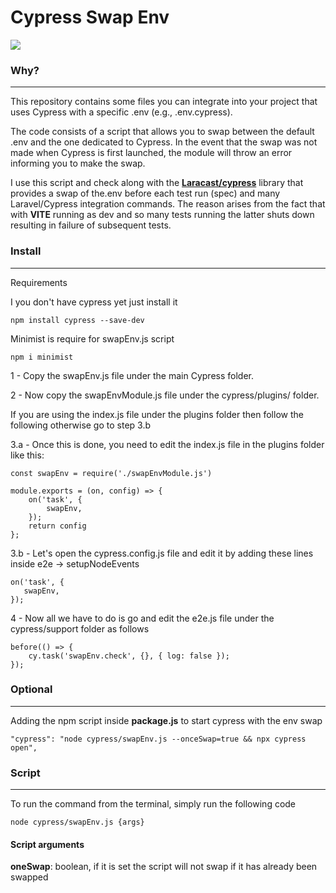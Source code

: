 # Cypress Swap Env

![](https://img.shields.io/badge/swapEnv-ff4d00?logoColor=white&style=flat-square)

### Why?
<hr>

This repository contains some files you can integrate into your project that uses Cypress with a specific .env (e.g., .env.cypress).

The code consists of a script that allows you to swap between the default .env and the one dedicated to Cypress.
In the event that the swap was not made when Cypress is first launched, the module will throw an error informing you to make the swap.



I use this script and check along with the __[Laracast/cypress](https://github.com/laracasts/cypress)__ library that provides a swap of the.env before each test run (spec) and many Laravel/Cypress integration commands.
The reason arises from the fact that with __VITE__ running as dev and so many tests running the latter shuts down resulting in failure of subsequent tests.

### Install
<hr>

Requirements

I you don't have cypress yet just install it
```
npm install cypress --save-dev
```
Minimist is require for swapEnv.js script

```
npm i minimist
```

1 - Copy the swapEnv.js file under the main Cypress folder.

2 - Now copy the swapEnvModule.js file under the cypress/plugins/ folder.

If you are using the index.js file under the plugins folder then follow the following otherwise go to step 3.b

3.a - Once this is done, you need to edit the index.js file in the plugins folder like this:

```
const swapEnv = require('./swapEnvModule.js')

module.exports = (on, config) => {
    on('task', {
        swapEnv,
    });
    return config
};

```

3.b - Let's open the cypress.config.js file and edit it by adding these lines inside e2e -> setupNodeEvents

```
on('task', {
   swapEnv,
});
```

4 - Now all we have to do is go and edit the e2e.js file under the cypress/support folder as follows

```
before(() => {
    cy.task('swapEnv.check', {}, { log: false });
});
```

### Optional
<hr>

Adding the npm script inside __package.js__ to start cypress with the env swap

```
"cypress": "node cypress/swapEnv.js --onceSwap=true && npx cypress open",
```

### Script
<hr>

To run the command from the terminal, simply run the following code

```
node cypress/swapEnv.js {args}
```

#### Script arguments

__oneSwap__: boolean, if it is set the script will not swap if it has already been swapped
